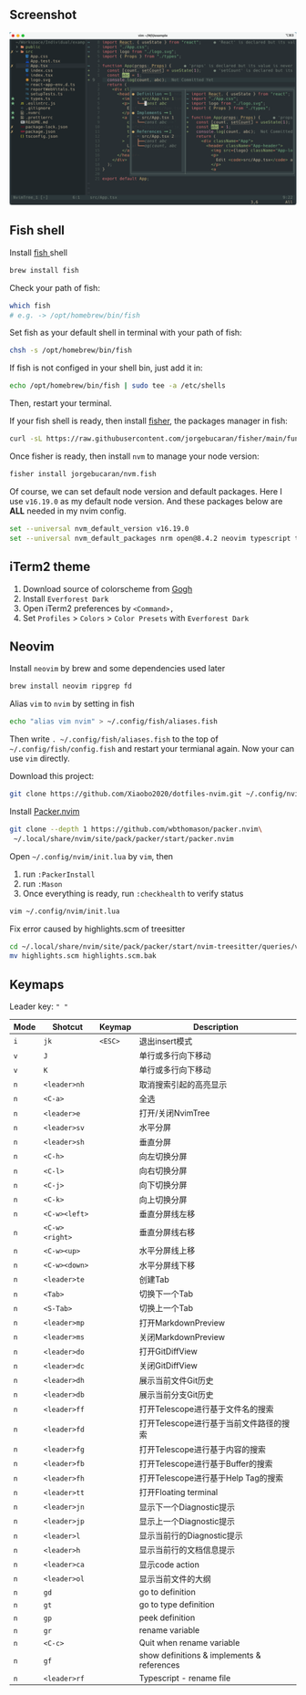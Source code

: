 ## Screenshot

![Screenshot](./images/Screenshot1.png)

## Fish shell

Install [ fish ](https://github.com/fish-shell/fish-shell) shell

```bash
brew install fish
```

Check your path of fish:
```bash
which fish
# e.g. -> /opt/homebrew/bin/fish
```

Set fish as your default shell in terminal with your path of fish:
```bash
chsh -s /opt/homebrew/bin/fish
```

If fish is not configed in your shell bin, just add it in:
```bash
echo /opt/homebrew/bin/fish | sudo tee -a /etc/shells 
```

Then, restart your terminal.

If your fish shell is ready, then install [fisher](https://github.com/jorgebucaran/fisher), the packages manager in fish:
```bash
curl -sL https://raw.githubusercontent.com/jorgebucaran/fisher/main/functions/fisher.fish | source && fisher install jorgebucaran/fisher
```

Once fisher is ready, then install `nvm` to manage your node version:
```bash
fisher install jorgebucaran/nvm.fish
```

Of course, we can set default node version  and default packages.
Here I use `v16.19.0` as my default node version.
And these packages below are **ALL** needed in my nvim config.
```bash
set --universal nvm_default_version v16.19.0
set --universal nvm_default_packages nrm open@8.4.2 neovim typescript typescript-language-server @tailwindcss/language-server eslint_d vscode-langservers-extracted
```

## iTerm2 theme

1. Download source of colorscheme from [Gogh](https://github.com/Gogh-Co/Gogh)
2. Install `Everforest Dark`
3. Open iTerm2 preferences by `<Command>,`
4. Set `Profiles` > `Colors` > `Color Presets` with `Everforest Dark`

## Neovim

Install `neovim` by brew and some dependencies used later
```bash
brew install neovim ripgrep fd
```

Alias `vim` to `nvim` by setting in fish
```bash
echo "alias vim nvim" > ~/.config/fish/aliases.fish
```

Then write `. ~/.config/fish/aliases.fish` to the top of `~/.config/fish/config.fish` and restart your termianal again. Now your can use `vim` directly.

Download this project:
```bash
git clone https://github.com/Xiaobo2020/dotfiles-nvim.git ~/.config/nvim
```

Install [Packer.nvim](https://github.com/wbthomason/packer.nvim)
```bash
git clone --depth 1 https://github.com/wbthomason/packer.nvim\
 ~/.local/share/nvim/site/pack/packer/start/packer.nvim
```

Open `~/.config/nvim/init.lua` by `vim`, then
1. run `:PackerInstall`
2. run `:Mason`
3. Once everything is ready, run `:checkhealth` to verify status
```bash
vim ~/.config/nvim/init.lua
```

Fix error caused by highlights.scm of treesitter
```bash
cd ~/.local/share/nvim/site/pack/packer/start/nvim-treesitter/queries/vim/
mv highlights.scm highlights.scm.bak
```

## Keymaps

Leader key: `" "`

| Mode | Shotcut | Keymap | Description |  
|------|---------|--------|-------------|
| `i` | `jk` | `<ESC>` | 退出insert模式 |
| `v` | `J` |  | 单行或多行向下移动 |
| `v` | `K` |  | 单行或多行向下移动 |
| `n` | `<leader>nh` |  | 取消搜索引起的高亮显示 |
| `n` | `<C-a>` |  | 全选 |
| `n` | `<leader>e` |  | 打开/关闭NvimTree |
| `n` | `<leader>sv` |  | 水平分屏 |
| `n` | `<leader>sh` |  | 垂直分屏 |
| `n` | `<C-h>` |  | 向左切换分屏 |
| `n` | `<C-l>` |  | 向右切换分屏 |
| `n` | `<C-j>` |  | 向下切换分屏 |
| `n` | `<C-k>` |  | 向上切换分屏 |
| `n` | `<C-w><left>` |  | 垂直分屏线左移 |
| `n` | `<C-w><right>` |  | 垂直分屏线右移 |
| `n` | `<C-w><up>` |  | 水平分屏线上移 |
| `n` | `<C-w><down>` |  | 水平分屏线下移 |
| `n` | `<leader>te` |  | 创建Tab |
| `n` | `<Tab>` |  | 切换下一个Tab |
| `n` | `<S-Tab>` |  | 切换上一个Tab |
| `n` | `<leader>mp` |  | 打开MarkdownPreview |
| `n` | `<leader>ms` |  | 关闭MarkdownPreview |
| `n` | `<leader>do` |  | 打开GitDiffView |
| `n` | `<leader>dc` |  | 关闭GitDiffView |
| `n` | `<leader>dh` |  | 展示当前文件Git历史 |
| `n` | `<leader>db` |  | 展示当前分支Git历史 |
| `n` | `<leader>ff` |  | 打开Telescope进行基于文件名的搜索 |
| `n` | `<leader>fd` |  | 打开Telescope进行基于当前文件路径的搜索 |
| `n` | `<leader>fg` |  | 打开Telescope进行基于内容的搜索 |
| `n` | `<leader>fb` |  | 打开Telescope进行基于Buffer的搜索 |
| `n` | `<leader>fh` |  | 打开Telescope进行基于Help Tag的搜索 |
| `n` | `<leader>tt` |  | 打开Floating terminal |
| `n` | `<leader>jn` |  | 显示下一个Diagnostic提示 |
| `n` | `<leader>jp` |  | 显示上一个Diagnostic提示 |
| `n` | `<leader>l` |  | 显示当前行的Diagnostic提示 |
| `n` | `<leader>h` |  | 显示当前行的文档信息提示 |
| `n` | `<leader>ca` |  | 显示code action |
| `n` | `<leader>ol` |  | 显示当前文件的大纲 |
| `n` | `gd` |  | go to definition |
| `n` | `gt` |  | go to type definition |
| `n` | `gp` |  | peek definition |
| `n` | `gr` |  | rename variable |
| `n` | `<C-c>` |  | Quit when rename variable |
| `n` | `gf` |  | show definitions & implements & references |
| `n` | `<leader>rf` |  | Typescript - rename file |


